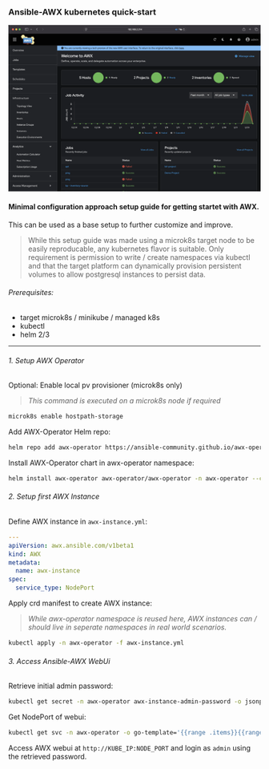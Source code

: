 ### Ansible-AWX kubernetes quick-start
![AWX Login Screen](awx_login.png)

#### Minimal configuration approach setup guide for getting startet with AWX. 
This can be used as a base setup to further customize and improve.

> While this setup guide was made using a microk8s target node to be easily reproducable, any kubernetes flavor is suitable. Only requirement is permission to write / create namespaces via kubectl and that the target platform can dynamically provision persistent volumes to allow postgresql instances to persist data.

###### Prerequisites:
 - target microk8s / minikube / managed k8s
 - kubectl
 - helm 2/3
---

###### 1. Setup AWX Operator
Optional: Enable local pv provisioner (microk8s only)
> *This command is executed on a microk8s node if required*
```bash
microk8s enable hostpath-storage
```
Add AWX-Operator Helm repo:

```bash
helm repo add awx-operator https://ansible-community.github.io/awx-operator-helm/
```

Install AWX-Operator chart in awx-operator namespace:

  ```bash
helm install awx-operator awx-operator/awx-operator -n awx-operator --create-namespace
```
###### 2. Setup first AWX Instance
Define AWX instance in ```awx-instance.yml```:

```yaml
---
apiVersion: awx.ansible.com/v1beta1
kind: AWX
metadata:
  name: awx-instance
spec:
  service_type: NodePort
```

Apply crd manifest to create AWX instance:
> *While awx-operator namespace is reused here, AWX instances can / should live in seperate namespaces in real world scenarios.*
```bash
kubectl apply -n awx-operator -f awx-instance.yml
```

###### 3. Access Ansible-AWX WebUi

Retrieve initial admin password:

```bash
kubectl get secret -n awx-operator awx-instance-admin-password -o jsonpath="{.data.password}" | base64 --decode ; echo
```

Get NodePort of webui:

```bash
kubectl get svc -n awx-operator -o go-template='{{range .items}}{{range.spec.ports}}{{if .nodePort}}{{.nodePort}}{{"\n"}}{{end}}{{end}}{{end}}'
```

Access AWX webui at ```http://KUBE_IP:NODE_PORT``` and login as ```admin``` using the retrieved password.
